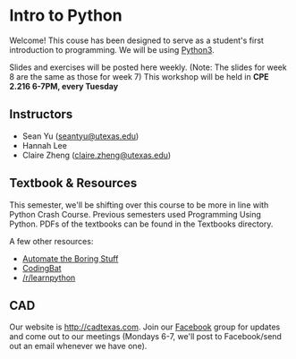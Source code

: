 # Intro to Python
Welcome! This couse has been designed to serve as a student's first introduction to programming. We will be using [Python3](https://www.python.org/downloads/).

Slides and exercises will be posted here weekly.
(Note: The slides for week 8 are the same as those for week 7)
This workshop will be held in **CPE 2.216 6-7PM, every Tuesday**

## Instructors
* Sean Yu (seantyu@utexas.edu)
* Hannah Lee
* Claire Zheng (claire.zheng@utexas.edu)

## Textbook & Resources
This semester, we'll be shifting over this course to be more in line with Python Crash Course. Previous semesters used Programming Using Python. PDFs of the textbooks can be found in the Textbooks directory.  

A few other resources:
* [Automate the Boring Stuff](http://automatetheboringstuff.com/)
* [CodingBat](https://codingbat.com/python)
* [/r/learnpython](https://www.reddit.com/r/learnpython/wiki/index#wiki_new_to_programming.3F)

## CAD
Our website is http://cadtexas.com. Join our [Facebook](https://www.facebook.com/groups/cadtexas/) group for updates and come out to our meetings (Mondays 6-7, we'll post to Facebook/send out an email whenever we have one).
